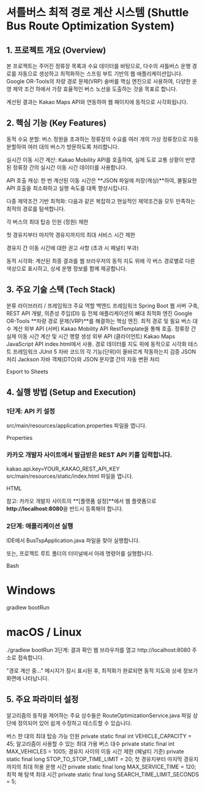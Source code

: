 # 셔틀버스 최적 경로 계산 시스템 (Shuttle Bus Route Optimization System)
## 1. 프로젝트 개요 (Overview)
본 프로젝트는 주어진 정류장 목록과 수요 데이터를 바탕으로, 다수의 셔틀버스 운행 경로를 자동으로 생성하고 최적화하는 스프링 부트 기반의 웹 애플리케이션입니다. Google OR-Tools의 차량 경로 문제(VRP) 솔버를 핵심 엔진으로 사용하여, 다양한 운영 제약 조건 하에서 가장 효율적인 버스 노선을 도출하는 것을 목표로 합니다.

계산된 결과는 Kakao Maps API와 연동하여 웹 페이지에 동적으로 시각화됩니다.



## 2. 핵심 기능 (Key Features)
동적 수요 분할: 버스 정원을 초과하는 정류장의 수요를 여러 개의 가상 정류장으로 자동 분할하여 여러 대의 버스가 방문하도록 처리합니다.

실시간 이동 시간 계산: Kakao Mobility API를 호출하여, 실제 도로 교통 상황이 반영된 정류장 간의 실시간 이동 시간 데이터를 사용합니다.

API 호출 캐싱: 한 번 계산된 이동 시간은 **JSON 파일에 저장(캐싱)**하여, 불필요한 API 호출을 최소화하고 실행 속도를 대폭 향상시킵니다.

다중 제약조건 기반 최적화: 다음과 같은 복잡하고 현실적인 제약조건을 모두 만족하는 최적의 경로를 탐색합니다.

각 버스의 최대 탑승 인원 (정원) 제한

첫 경유지부터 마지막 경유지까지의 최대 서비스 시간 제한

경유지 간 이동 시간에 대한 권고 사항 (초과 시 페널티 부과)

동적 시각화: 계산된 최종 결과를 웹 브라우저의 동적 지도 위에 각 버스 경로별로 다른 색상으로 표시하고, 상세 운행 정보를 함께 제공합니다.



## 3. 주요 기술 스택 (Tech Stack)
분류	라이브러리 / 프레임워크	주요 역할
백엔드 프레임워크	Spring Boot	웹 서버 구축, REST API 개발, 의존성 주입(DI) 등 전체 애플리케이션의 뼈대
최적화 엔진	Google OR-Tools	**차량 경로 문제(VRP)**를 해결하는 핵심 엔진. 최적 경로 및 필요 버스 대수 계산
외부 API (서버)	Kakao Mobility API	RestTemplate을 통해 호출. 정류장 간 실제 이동 시간 계산 및 시간 행렬 생성
외부 API (클라이언트)	Kakao Maps JavaScript API	index.html에서 사용. 경로 데이터를 지도 위에 동적으로 시각화
테스트 프레임워크	JUnit 5	자바 코드의 각 기능(단위)이 올바르게 작동하는지 검증
JSON 처리	Jackson	자바 객체(DTO)와 JSON 문자열 간의 자동 변환 처리

Export to Sheets




## 4. 실행 방법 (Setup and Execution)
### 1단계: API 키 설정
src/main/resources/application.properties 파일을 엽니다.

Properties

### 카카오 개발자 사이트에서 발급받은 REST API 키를 입력합니다.
kakao.api.key=YOUR_KAKAO_REST_API_KEY
src/main/resources/static/index.html 파일을 엽니다.

HTML

<script type. .. src="//dapi.kakao.com/v2/maps/sdk.js?appkey=YOUR_JAVASCRIPT_API_KEY"></script>
참고: 카카오 개발자 사이트의 **[플랫폼 설정]**에서 웹 플랫폼으로 **http://localhost:8080**을 반드시 등록해야 합니다.

### 2단계: 애플리케이션 실행
IDE에서 BusTspApplication.java 파일을 찾아 실행합니다.

또는, 프로젝트 루트 폴더의 터미널에서 아래 명령어를 실행합니다.

Bash

# Windows
gradlew bootRun

# macOS / Linux
./gradlew bootRun
3단계: 결과 확인
웹 브라우저를 열고 http://localhost:8080 주소로 접속합니다.

"경로 계산 중..." 메시지가 잠시 표시된 후, 최적화가 완료되면 동적 지도와 상세 정보가 화면에 나타납니다.



## 5. 주요 파라미터 설정
알고리즘의 동작을 제어하는 주요 상수들은 RouteOptimizationService.java 파일 상단에 정의되어 있어 쉽게 수정하고 테스트할 수 있습니다.


버스 한 대의 최대 탑승 가능 인원 
private static final int VEHICLE_CAPACITY = 45;
 알고리즘이 사용할 수 있는 최대 가용 버스 대수 
private static final int MAX_VEHICLES = 1005;
 경유지 사이의 이동 시간 제한 (페널티 기준) 
private static final long STOP_TO_STOP_TIME_LIMIT = 20;
 첫 경유지부터 마지막 경유지까지의 최대 허용 운행 시간 
private static final long MAX_SERVICE_TIME = 120;
최적 해 탐색 최대 시간 
private static final long SEARCH_TIME_LIMIT_SECONDS = 5;
